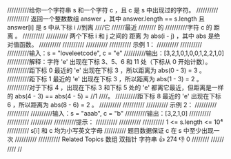 //////////给你一个字符串 s 和一个字符 c ，且 c 是 s 中出现过的字符。 
//////////
////////// 返回一个整数数组 answer ，其中 answer.length == s.length 且 answer[i] 是 s 中从下标 i 
//到离
////它 
//////最近
//////// 的
//////////字符 c 的 距离 。 
//////////
////////// 两个下标 i 和 j 之间的 距离 为 abs(i - j) ，其中 abs 是绝对值函数。 
//////////
////////// 
//////////
////////// 示例 1： 
//////////
////////// 
//////////输入：s = "loveleetcode", c = "e"
//////////输出：[3,2,1,0,1,0,0,1,2,2,1,0]
//////////解释：字符 'e' 出现在下标 3、5、6 和 11 处（下标从 0 开始计数）。
//////////距下标 0 最近的 'e' 出现在下标 3 ，所以距离为 abs(0 - 3) = 3 。
//////////距下标 1 最近的 'e' 出现在下标 3 ，所以距离为 abs(1 - 3) = 2 。
//////////对于下标 4 ，出现在下标 3 和下标 5 处的 'e' 都离它最近，但距离是一样的 abs(4 - 3) == abs(4 - 5) = 
//1 
////。
//////////距下标 8 最近的 'e' 出现在下标 6 ，所以距离为 abs(8 - 6) = 2 。
////////// 
//////////
////////// 示例 2： 
//////////
////////// 
//////////输入：s = "aaab", c = "b"
//////////输出：[3,2,1,0]
////////// 
//////////
////////// 
//////////提示：
//////////
////////// 
////////// 1 <= s.length <= 10⁴ 
////////// s[i] 和 c 均为小写英文字母 
////////// 题目数据保证 c 在 s 中至少出现一次 
////////// 
////////// Related Topics 数组 双指针 字符串 👍 274 👎 0
////////
//////
////
//
